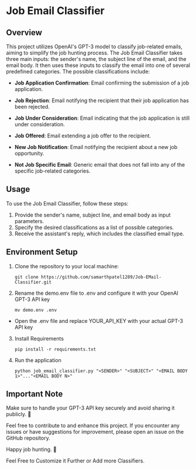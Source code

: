 # Job Email Classifier

## Overview

This project utilizes OpenAI's GPT-3 model to classify job-related emails, aiming to simplify the job hunting process. The Job Email Classifier takes three main inputs: the sender's name, the subject line of the email, and the email body. It then uses these inputs to classify the email into one of several predefined categories. The possible classifications include:

- **Job Application Confirmation**: Email confirming the submission of a job application.
  
- **Job Rejection**: Email notifying the recipient that their job application has been rejected.

- **Job Under Consideration**: Email indicating that the job application is still under consideration.

- **Job Offered**: Email extending a job offer to the recipient.

- **New Job Notification**: Email notifying the recipient about a new job opportunity.

- **Not Job Specific Email**: Generic email that does not fall into any of the specific job-related categories.

## Usage

To use the Job Email Classifier, follow these steps:

1. Provide the sender's name, subject line, and email body as input parameters.
2. Specify the desired classifications as a list of possible categories.
3. Receive the assistant's reply, which includes the classified email type.

## Environment Setup

1. Clone the repository to your local machine:

   ```
   git clone https://github.com/samarthpatel1289/Job-EMail-Classifier.git
   ```

2. Rename the demo.env file to .env and configure it with your OpenAI GPT-3 API key

    ```
    mv demo.env .env 
    ```

- Open the .env file and replace YOUR_API_KEY with your actual GPT-3 API key

3. Install Requirements

    ```
    pip install -r requirements.txt
    ```

4. Run the application

    ```
    python job_email_classifier.py "<SENDER>" "<SUBJECT>" "<EMAIL BODY 1>"..."<EMAIL BODY N>"
    ```

## Important Note

Make sure to handle your GPT-3 API key securely and avoid sharing it publicly. 👀

Feel free to contribute to and enhance this project. If you encounter any issues or have suggestions for improvement, please open an issue on the GitHub repository.

Happy job hunting. 🚀

Feel Free to Customize it Further or Add more Classifiers. 